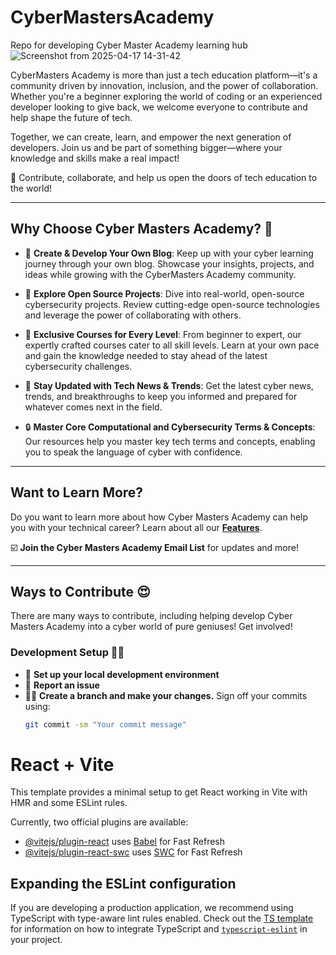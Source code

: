 
# CyberMastersAcademy
Repo for developing Cyber Master Academy learning hub
![Screenshot from 2025-04-17 14-31-42](https://github.com/user-attachments/assets/8a4f2a32-dc1b-4497-a342-d666c8f38fee)

CyberMasters Academy is more than just a tech education platform—it's a community driven by innovation, inclusion, and the power of collaboration. Whether you're a beginner exploring the world of coding or an experienced developer looking to give back, we welcome everyone to contribute and help shape the future of tech.

Together, we can create, learn, and empower the next generation of developers. Join us and be part of something bigger—where your knowledge and skills make a real impact!

🌟 Contribute, collaborate, and help us open the doors of tech education to the world!

---

## Why Choose Cyber Masters Academy? 👥

- 📁 **Create & Develop Your Own Blog**: Keep up with your cyber learning journey through your own blog. Showcase your insights, projects, and ideas while growing with the CyberMasters Academy community.

- 🔄 **Explore Open Source Projects**: Dive into real-world, open-source cybersecurity projects. Review cutting-edge open-source technologies and leverage the power of collaborating with others.

- 🙌 **Exclusive Courses for Every Level**: From beginner to expert, our expertly crafted courses cater to all skill levels. Learn at your own pace and gain the knowledge needed to stay ahead of the latest cybersecurity challenges.

- 🚀 **Stay Updated with Tech News & Trends**: Get the latest cyber news, trends, and breakthroughs to keep you informed and prepared for whatever comes next in the field.

- 🔒 **Master Core Computational and Cybersecurity Terms & Concepts**: Our resources help you master key tech terms and concepts, enabling you to speak the language of cyber with confidence.

---

## Want to Learn More?

Do you want to learn more about how Cyber Masters Academy can help you with your technical career? Learn about all our **[Features](https://cybermastersacademy.org)**.

☑️ **Join the Cyber Masters Academy Email List** for updates and more!

---

## Ways to Contribute 😍

There are many ways to contribute, including helping develop Cyber Masters Academy into a cyber world of pure geniuses! Get involved!

### Development Setup 👩‍💻

- 🚀 **Set up your local development environment**
- 🐛 **Report an issue**
- 👩‍🔧 **Create a branch and make your changes.** Sign off your commits using:
  ```bash
  git commit -sm "Your commit message"

# React + Vite

This template provides a minimal setup to get React working in Vite with HMR and some ESLint rules.

Currently, two official plugins are available:

- [@vitejs/plugin-react](https://github.com/vitejs/vite-plugin-react/blob/main/packages/plugin-react) uses [Babel](https://babeljs.io/) for Fast Refresh
- [@vitejs/plugin-react-swc](https://github.com/vitejs/vite-plugin-react/blob/main/packages/plugin-react-swc) uses [SWC](https://swc.rs/) for Fast Refresh

## Expanding the ESLint configuration

If you are developing a production application, we recommend using TypeScript with type-aware lint rules enabled. Check out the [TS template](https://github.com/vitejs/vite/tree/main/packages/create-vite/template-react-ts) for information on how to integrate TypeScript and [`typescript-eslint`](https://typescript-eslint.io) in your project.
